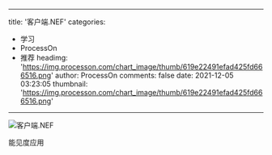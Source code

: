 
---
title: '客户端.NEF'
categories: 
 - 学习
 - ProcessOn
 - 推荐
headimg: 'https://img.processon.com/chart_image/thumb/619e22491efad425fd666516.png'
author: ProcessOn
comments: false
date: 2021-12-05 03:23:05
thumbnail: 'https://img.processon.com/chart_image/thumb/619e22491efad425fd666516.png'
---

<div>   
<img class="thumb" alt="客户端.NEF" src="https://img.processon.com/chart_image/thumb/619e22491efad425fd666516.png" referrerpolicy="no-referrer">
<p>能见度应用
</p>  
</div>
            